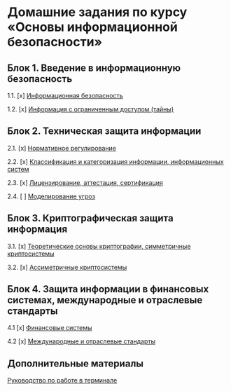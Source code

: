 # Домашние задания по курсу «Основы информационной безопасности»

## Блок 1. Введение в информационную безопасность

1.1. [x] [Информационная безопасность](01_information-security)

1.2. [x] [Информация с ограниченным доступом (тайны)](02_privacy)

## Блок 2. Техническая защита информации

2.1. [x] [Нормативное регулирование](03_regulation)

2.2. [x] [Классификация и категоризация информации, информационных систем](04_classification)

2.3. [x] [Лицензирование, аттестация, сертификация](05_certification)

2.4. [ ] [Моделирование угроз](06_threats)

## Блок 3. Криптографическая защита информация

3.1. [x] [Теоретические основы криптографии, симметричные криптосистемы](07_crypto-symmetric)

3.2. [x] [Ассиметричные криптосистемы](08_crypto_assymetric)

## Блок 4. Защита информации в финансовых системах, международные и отраслевые стандарты

4.1 [x] [Финансовые системы](09_financial)

4.2 [x] [Международные и отраслевые стандарты](10_international)

## Дополнительные материалы

[Руководство по работе в терминале](terminal)
